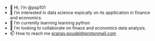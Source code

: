 - 👋 Hi, I’m @psp101
- 👀 I’m interested in data science espically on its appllication in finance and economics.
- 🌱 I’m currently learning learning python
- 💞️ I’m looking to collaborate on finace and economics data analysis. 
- 📫 How to reach me pranav.poudel@protonmail.com

<!---
psp101/psp101 is a ✨ special ✨ repository because its `README.md` (this file) appears on your GitHub profile.
You can click the Preview link to take a look at your changes.
--->
